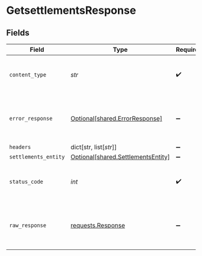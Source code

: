 # GetsettlementsResponse


## Fields

| Field                                                                                 | Type                                                                                  | Required                                                                              | Description                                                                           |
| ------------------------------------------------------------------------------------- | ------------------------------------------------------------------------------------- | ------------------------------------------------------------------------------------- | ------------------------------------------------------------------------------------- |
| `content_type`                                                                        | *str*                                                                                 | :heavy_check_mark:                                                                    | HTTP response content type for this operation                                         |
| `error_response`                                                                      | [Optional[shared.ErrorResponse]](../../models/shared/errorresponse.md)                | :heavy_minus_sign:                                                                    | Any bad or invalid request will lead to following error object                        |
| `headers`                                                                             | dict[str, list[*str*]]                                                                | :heavy_minus_sign:                                                                    | N/A                                                                                   |
| `settlements_entity`                                                                  | [Optional[shared.SettlementsEntity]](../../models/shared/settlementsentity.md)        | :heavy_minus_sign:                                                                    | OK                                                                                    |
| `status_code`                                                                         | *int*                                                                                 | :heavy_check_mark:                                                                    | HTTP response status code for this operation                                          |
| `raw_response`                                                                        | [requests.Response](https://requests.readthedocs.io/en/latest/api/#requests.Response) | :heavy_minus_sign:                                                                    | Raw HTTP response; suitable for custom response parsing                               |
